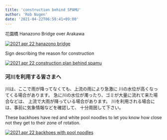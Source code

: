 ```yaml
---
title: 'construction behind SPAMU'
author: 'Rob Nugen'
date: '2021-04-22T06:58:41+09:00'
---
```


花園橋 Hanazono Bridge over Arakawa

[![2021 apr 22 hanazono bridge](//b.robnugen.com/quests/walk-to-niigata/2021/en_route/day-07/thumbs/2021_apr_22_hanazono_bridge.jpeg)](//b.robnugen.com/quests/walk-to-niigata/2021/en_route/day-07/2021_apr_22_hanazono_bridge.jpeg)

Sign describing the reason for construction

[![2021 apr 22 construction plan behind spamu](//b.robnugen.com/quests/walk-to-niigata/2021/en_route/day-07/thumbs/2021_apr_22_construction_plan_behind_spamu.jpeg)](//b.robnugen.com/quests/walk-to-niigata/2021/en_route/day-07/2021_apr_22_construction_plan_behind_spamu.jpeg)

### 河川を利用する皆さまへ

川は、ここで雨が降ってなくても、上流の雨により急激に
川の水位が高くなってくる場合があります。
急に川の水位が濁ったり、ゴミが大量に流れて来た場合などは、
上流で大雨が降っている場合があります。
川を利用される場合には、事前に気象情報などを確認して、
十分周囲して下さい。


These backhoes have red and white pool noodles to let you know how close not they get to their zone of rotation.

[![2021 apr 22 backhoes with pool noodles](//b.robnugen.com/quests/walk-to-niigata/2021/en_route/day-07/thumbs/2021_apr_22_backhoes_with_pool_noodles.jpeg)](//b.robnugen.com/quests/walk-to-niigata/2021/en_route/day-07/2021_apr_22_backhoes_with_pool_noodles.jpeg)
